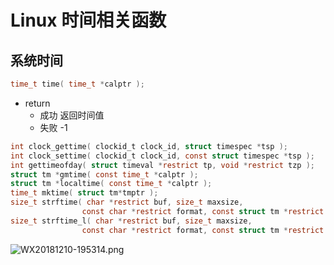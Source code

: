 # Linux 时间相关函数

## 系统时间

```c
time_t time( time_t *calptr );
```

- return
  - 成功 返回时间值
  - 失败 -1

```c
int clock_gettime( clockid_t clock_id, struct timespec *tsp );
int clock_settime( clockid_t clock_id, const struct timespec *tsp );
int gettimeofday( struct timeval *restrict tp, void *restrict tzp );
struct tm *gmtime( const time_t *calptr );
struct tm *localtime( const time_t *calptr );
time_t mktime( struct tm*tmptr );
size_t strftime( char *restrict buf, size_t maxsize,
                const char *restrict format, const struct tm *restrict tmptr );
size_t strftime_l( char *restrict buf, size_t maxsize,
                const char *restrict format, const struct tm *restrict tmptr, locale_t locale );
```

![WX20181210-195314.png](https://i.loli.net/2018/12/10/5c0e53e570c5b.png)